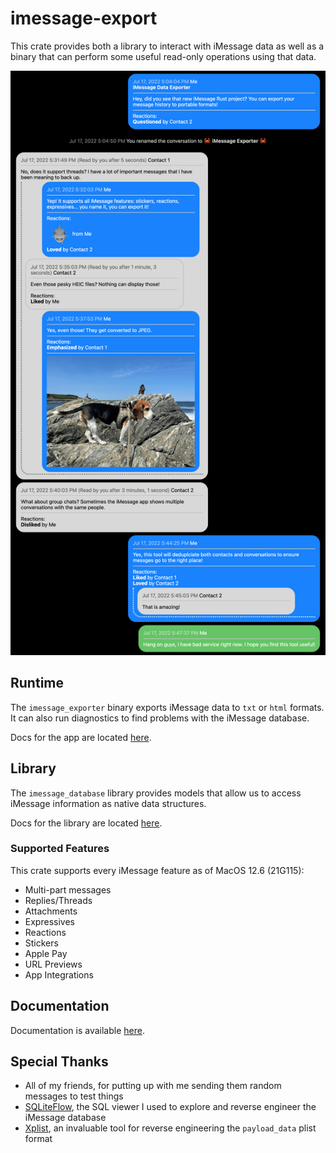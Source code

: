 # imessage-export

This crate provides both a library to interact with iMessage data as well as a binary that can perform some useful read-only operations using that data.

![HTML Export Sample](/docs/hero.png)

## Runtime

The `imessage_exporter` binary exports iMessage data to `txt` or `html` formats. It can also run diagnostics to find problems with the iMessage database.

Docs for the app are located [here](/docs/binary/).

## Library

The `imessage_database` library provides models that allow us to access iMessage information as native data structures.

Docs for the library are located [here](/docs/library/).

### Supported Features

This crate supports every iMessage feature as of MacOS 12.6 (21G115):

- Multi-part messages
- Replies/Threads
- Attachments
- Expressives
- Reactions
- Stickers
- Apple Pay
- URL Previews
- App Integrations

## Documentation

Documentation is available [here](/docs/).

## Special Thanks

- All of my friends, for putting up with me sending them random messages to test things
- [SQLiteFlow](https://www.sqliteflow.com), the SQL viewer I used to explore and reverse engineer the iMessage database
- [Xplist](https://github.com/ic005k/Xplist), an invaluable tool for reverse engineering the `payload_data` plist format
